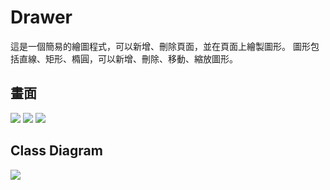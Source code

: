 # Drawer

這是一個簡易的繪圖程式，可以新增、刪除頁面，並在頁面上繪製圖形。
圖形包括直線、矩形、橢圓，可以新增、刪除、移動、縮放圖形。

## 畫面

![](https://imgur.com/1dUskHp.png)
![](https://imgur.com/MWUIl8M.png)
![](https://imgur.com/hSIcsKv.png)

## Class Diagram

![](https://imgur.com/1wn1bQm.png)